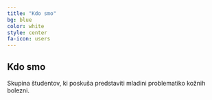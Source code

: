 ```yaml
---
title: "Kdo smo"
bg: blue
color: white
style: center
fa-icon: users
---
```


## Kdo smo

Skupina študentov, ki poskuša predstaviti mladini problematiko kožnih bolezni.
